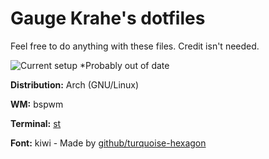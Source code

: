 # Gauge Krahe's dotfiles

Feel free to do anything with these files. Credit isn't needed.

![Current setup](https://i.imgur.com/gz9J2KP.png) \*Probably out of date

**Distribution:** Arch (GNU/Linux)

**WM:** bspwm

**Terminal:** [st](https://gitlab.com/GaugeK/st)

**Font:** kiwi - Made by [github/turquoise-hexagon](https://github.com/turquoise-hexagon/)
